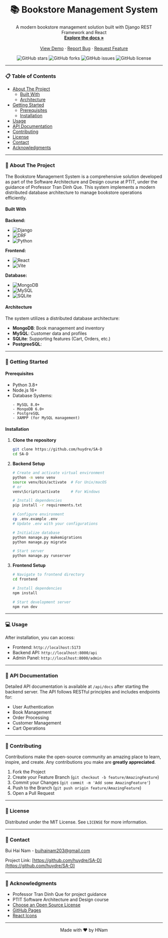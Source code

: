<div align="center">
  <h1>📚 Bookstore Management System</h1>
  <p>
    A modern bookstore management solution built with Django REST Framework and React
    <br />
    <a href="https://github.com/huydre/SA-D"><strong>Explore the docs »</strong></a>
    <br />
    <br />
    <a href="https://github.com/huydre/SA-D">View Demo</a>
    ·
    <a href="https://github.com/huydre/SA-D/issues">Report Bug</a>
    ·
    <a href="https://github.com/huydre/SA-D/issues">Request Feature</a>
  </p>

  ![GitHub stars](https://img.shields.io/github/stars/huydre/SA-D)
  ![GitHub forks](https://img.shields.io/github/forks/huydre/SA-D)
  ![GitHub issues](https://img.shields.io/github/issues/huydre/SA-D)
  ![GitHub license](https://img.shields.io/github/license/huydre/SA-D)

</div>

---

### 📋 Table of Contents
- [About The Project](#about-the-project)
  - [Built With](#built-with)
  - [Architecture](#architecture)
- [Getting Started](#getting-started)
  - [Prerequisites](#prerequisites)
  - [Installation](#installation)
- [Usage](#usage)
- [API Documentation](#api-documentation)
- [Contributing](#contributing)
- [License](#license)
- [Contact](#contact)
- [Acknowledgments](#acknowledgments)

---

### 🎯 About The Project

The Bookstore Management System is a comprehensive solution developed as part of the Software Architecture and Design course at PTIT, under the guidance of Professor Tran Dinh Que. This system implements a modern distributed database architecture to manage bookstore operations efficiently.

#### Built With

**Backend:**
* ![Django](https://img.shields.io/badge/Django-092E20?style=for-the-badge&logo=django&logoColor=white)
* ![DRF](https://img.shields.io/badge/Django_REST_Framework-092E20?style=for-the-badge&logo=django&logoColor=white)
* ![Python](https://img.shields.io/badge/Python-3776AB?style=for-the-badge&logo=python&logoColor=white)

**Frontend:**
* ![React](https://img.shields.io/badge/React-20232A?style=for-the-badge&logo=react&logoColor=61DAFB)
* ![Vite](https://img.shields.io/badge/Vite-646CFF?style=for-the-badge&logo=vite&logoColor=white)

**Database:**
* ![MongoDB](https://img.shields.io/badge/MongoDB-4EA94B?style=for-the-badge&logo=mongodb&logoColor=white)
* ![MySQL](https://img.shields.io/badge/MySQL-005C84?style=for-the-badge&logo=mysql&logoColor=white)
* ![SQLite](https://img.shields.io/badge/SQLite-07405E?style=for-the-badge&logo=sqlite&logoColor=white)

#### Architecture

The system utilizes a distributed database architecture:
- **MongoDB**: Book management and inventory
- **MySQL**: Customer data and profiles
- **SQLite**: Supporting features (Cart, Orders, etc.)
- **PostgreeSQL**: 

---

### 🚀 Getting Started

#### Prerequisites

* Python 3.8+
* Node.js 16+
* Database Systems:
  ```text
  - MySQL 8.0+
  - MongoDB 6.0+
  - PostgreSQL
  - XAMPP (for MySQL management)
  ```

#### Installation

1. **Clone the repository**
   ```bash
   git clone https://github.com/huydre/SA-D
   cd SA-D
   ```

2. **Backend Setup**
   ```bash
   # Create and activate virtual environment
   python -m venv venv
   source venv/bin/activate  # For Unix/macOS
   # or
   venv\Scripts\activate     # For Windows

   # Install dependencies
   pip install -r requirements.txt

   # Configure environment
   cp .env.example .env
   # Update .env with your configurations

   # Initialize database
   python manage.py makemigrations
   python manage.py migrate

   # Start server
   python manage.py runserver
   ```

3. **Frontend Setup**
   ```bash
   # Navigate to frontend directory
   cd frontend

   # Install dependencies
   npm install

   # Start development server
   npm run dev
   ```

---

### 💻 Usage

After installation, you can access:
- Frontend: `http://localhost:5173`
- Backend API: `http://localhost:8000/api`
- Admin Panel: `http://localhost:8000/admin`

---

### 📖 API Documentation

Detailed API documentation is available at `/api/docs` after starting the backend server. The API follows RESTful principles and includes endpoints for:

- User Authentication
- Book Management
- Order Processing
- Customer Management
- Cart Operations

---

### 🤝 Contributing

Contributions make the open-source community an amazing place to learn, inspire, and create. Any contributions you make are **greatly appreciated**.

1. Fork the Project
2. Create your Feature Branch (`git checkout -b feature/AmazingFeature`)
3. Commit your Changes (`git commit -m 'Add some AmazingFeature'`)
4. Push to the Branch (`git push origin feature/AmazingFeature`)
5. Open a Pull Request

---

### 📝 License

Distributed under the MIT License. See `LICENSE` for more information.

---

### 📧 Contact

Bui Hai Nam - buihainam203@gmail.com

Project Link: [https://github.com/huydre/SA-D](https://github.com/huydre/SA-D)

---

### 🙏 Acknowledgments

* Professor Tran Dinh Que for project guidance
* PTIT Software Architecture and Design course
* [Choose an Open Source License](https://choosealicense.com)
* [GitHub Pages](https://pages.github.com)
* [React Icons](https://react-icons.github.io/react-icons/search)

---

<div align="center">
  <p>Made with ❤️ by HNam</p>
</div>